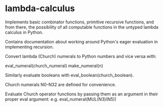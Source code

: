 # lambda-calculus

Implements basic combinator functions, primitive recursive functions,
and from there, the possibility of all computable functions in
the untyped lambda calculus in Python.

Contains documentation about working around Python's
eager evaluation in implementing recursion.

Convert lambda (Church) numerals to Python numbers and vice versa with:

eval_numeral(church_numeral)
make_numeral(n)

Similarly evaluate booleans with eval_boolean(church_boolean).

Church numerals N0-N32 are defined for convenience.

Evaluate Church operator functions by passing them as an argument
in their proper eval argument: e.g. eval_numeral(MUL(N3)(N5))
